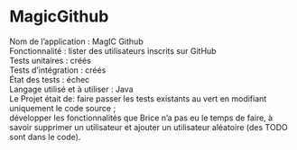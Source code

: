 # MagicGithub
Nom de l’application : MagIC Github <br/>
Fonctionnalité : lister des utilisateurs inscrits sur GitHub <br/>
Tests unitaires : créés <br/>
Tests d’intégration : créés <br/>
État des tests : échec <br/>
Langage utilisé et à utiliser : Java <br/>
Le Projet était de: faire passer les tests existants au vert en modifiant uniquement le code source ; <br/>
développer les fonctionnalités que Brice n’a pas eu le temps de faire, à savoir supprimer un utilisateur et ajouter un utilisateur aléatoire (des TODO sont dans le code).
